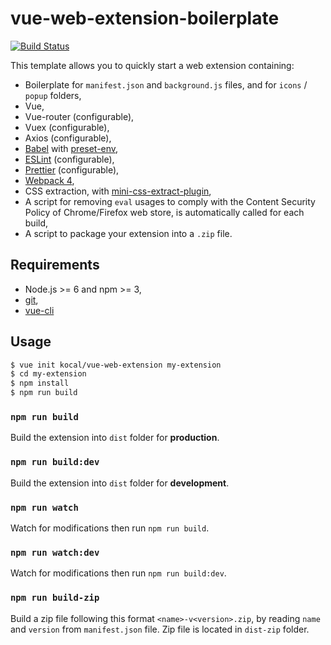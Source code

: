 # vue-web-extension-boilerplate

[![Build Status](https://travis-ci.org/Kocal/vue-web-extension.svg?branch=master)](https://travis-ci.org/Kocal/vue-web-extension)

This template allows you to quickly start a web extension containing:

- Boilerplate for `manifest.json` and `background.js` files, and for `icons` / `popup` folders,
- Vue,
- Vue-router (configurable),
- Vuex (configurable),
- Axios (configurable),
- [Babel](https://github.com/babel/babel) with [preset-env](https://github.com/babel/babel/tree/master/packages/babel-preset-env),
- [ESLint](https://github.com/eslint/eslint) (configurable),
- [Prettier](https://github.com/prettier/prettier) (configurable),
- [Webpack 4](https://github.com/webpack/webpack),
- CSS extraction, with [mini-css-extract-plugin](https://github.com/webpack-contrib/mini-css-extract-plugin),
- A script for removing `eval` usages to comply with the Content Security Policy of Chrome/Firefox web store, is automatically called for each build,
- A script to package your extension into a `.zip` file.

## Requirements

- Node.js >= 6 and npm >= 3,
- [git](https://git-scm.com),
- [vue-cli](https://github.com/vuejs/vue-cli)

## Usage

```bash
$ vue init kocal/vue-web-extension my-extension
$ cd my-extension
$ npm install
$ npm run build
```

### `npm run build` 

Build the extension into `dist` folder for **production**.

### `npm run build:dev` 

Build the extension into `dist` folder for **development**.

### `npm run watch`

Watch for modifications then run `npm run build`.

### `npm run watch:dev`

Watch for modifications then run `npm run build:dev`.

### `npm run build-zip`

Build a zip file following this format `<name>-v<version>.zip`, by reading `name` and `version` from `manifest.json` file.
Zip file is located in `dist-zip` folder.
